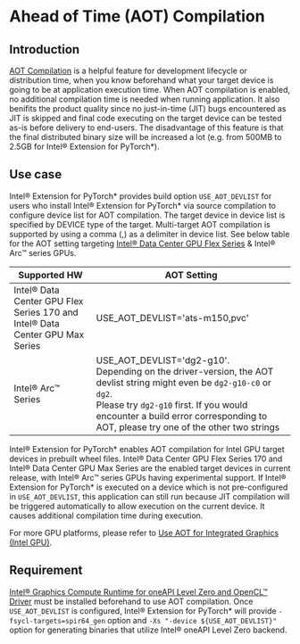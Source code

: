 Ahead of Time (AOT) Compilation
===============================

## Introduction

[AOT Compilation](https://www.intel.com/content/www/us/en/develop/documentation/oneapi-dpcpp-cpp-compiler-dev-guide-and-reference/top/compilation/ahead-of-time-compilation.html) is a helpful feature for development lifecycle or distribution time, when you know beforehand what your target device is going to be at application execution time. When AOT compilation is enabled, no additional compilation time is needed when running application. It also benifits the product quality since no just-in-time (JIT) bugs encountered as JIT is skipped and final code executing on the target device can be tested as-is before delivery to end-users. The disadvantage of this feature is that the final distributed binary size will be increased a lot (e.g. from 500MB to 2.5GB for Intel® Extension for PyTorch\*).

## Use case

Intel® Extension for PyTorch\* provides build option `USE_AOT_DEVLIST` for users who install Intel® Extension for PyTorch\* via source compilation to configure device list for AOT compilation. The target device in device list is specified by DEVICE type of the target. Multi-target AOT compilation is supported by using a comma (,) as a delimiter in device list. See below table for the AOT setting targeting [Intel® Data Center GPU Flex Series](https://www.intel.com/content/www/us/en/products/docs/discrete-gpus/data-center-gpu/flex-series/overview.html) & Intel® Arc™ series GPUs.

| Supported HW | AOT Setting |
| ------------ |---------------------|
| Intel® Data Center GPU Flex Series 170 and <BR> Intel® Data Center GPU Max Series | USE_AOT_DEVLIST='ats-m150,pvc' |
| Intel® Arc™ Series | USE_AOT_DEVLIST='dg2-g10'.<br />Depending on the driver-version, the AOT devlist string might even be `dg2-g10-c0` or `dg2`.<br />Please try `dg2-g10` first. If you would encounter a build error corresponding to AOT, please try one of the other two strings |

Intel® Extension for PyTorch\* enables AOT compilation for Intel GPU target devices in prebuilt wheel files. Intel® Data Center GPU Flex Series 170 and Intel® Data Center GPU Max Series are the enabled target devices in current release, with Intel® Arc™ series GPUs having experimental support. If Intel® Extension for PyTorch\* is executed on a device which is not pre-configured in `USE_AOT_DEVLIST`, this application can still run because JIT compilation will be triggered automatically to allow execution on the current device. It causes additional compilation time during execution.

For more GPU platforms, please refer to [Use AOT for Integrated Graphics (Intel GPU)](https://www.intel.com/content/www/us/en/develop/documentation/oneapi-dpcpp-cpp-compiler-dev-guide-and-reference/top/compilation/ahead-of-time-compilation.html).

## Requirement

[Intel® Graphics Compute Runtime for oneAPI Level Zero and OpenCL™ Driver](https://github.com/intel/compute-runtime/releases) must be installed beforehand to use AOT compilation. Once `USE_AOT_DEVLIST` is configured, Intel® Extension for PyTorch\* will provide `-fsycl-targets=spir64_gen` option and `-Xs "-device ${USE_AOT_DEVLIST}"` option for generating binaries that utilize Intel® oneAPI Level Zero backend.
